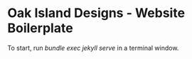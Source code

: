 # Oak Island Designs - Website Boilerplate
To start, run *bundle exec jekyll serve* in a terminal window.